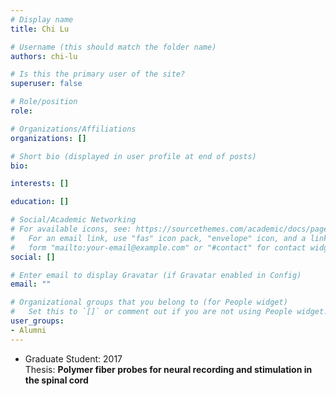 ```yaml
---
# Display name
title: Chi Lu

# Username (this should match the folder name)
authors: chi-lu

# Is this the primary user of the site?
superuser: false

# Role/position
role:

# Organizations/Affiliations
organizations: []

# Short bio (displayed in user profile at end of posts)
bio:

interests: []

education: []

# Social/Academic Networking
# For available icons, see: https://sourcethemes.com/academic/docs/page-builder/#icons
#   For an email link, use "fas" icon pack, "envelope" icon, and a link in the
#   form "mailto:your-email@example.com" or "#contact" for contact widget.
social: []

# Enter email to display Gravatar (if Gravatar enabled in Config)
email: ""

# Organizational groups that you belong to (for People widget)
#   Set this to `[]` or comment out if you are not using People widget.
user_groups:
- Alumni
---
```


- Graduate Student: 2017  
Thesis: **Polymer fiber probes for neural recording and stimulation in the spinal cord**
